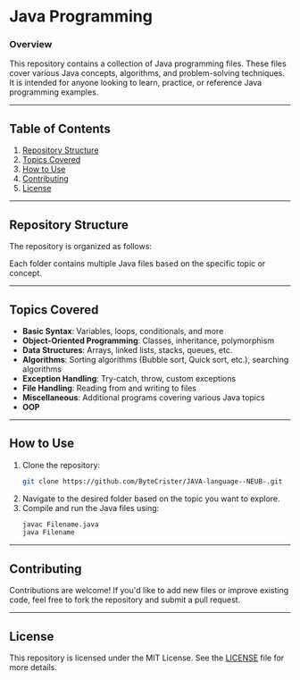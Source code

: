 # Java Programming

### Overview

This repository contains a collection of Java programming files. These files cover various Java concepts, algorithms, and problem-solving techniques. It is intended for anyone looking to learn, practice, or reference Java programming examples.

---

## Table of Contents

1. [Repository Structure](#repository-structure)
2. [Topics Covered](#topics-covered)
3. [How to Use](#how-to-use)
4. [Contributing](#contributing)
5. [License](#license)

---

## Repository Structure

The repository is organized as follows:


Each folder contains multiple Java files based on the specific topic or concept.

---

## Topics Covered

- **Basic Syntax**: Variables, loops, conditionals, and more
- **Object-Oriented Programming**: Classes, inheritance, polymorphism
- **Data Structures**: Arrays, linked lists, stacks, queues, etc.
- **Algorithms**: Sorting algorithms (Bubble sort, Quick sort, etc.), searching algorithms
- **Exception Handling**: Try-catch, throw, custom exceptions
- **File Handling**: Reading from and writing to files
- **Miscellaneous**: Additional programs covering various Java topics
- **OOP**

---

## How to Use

1. Clone the repository:
    ```bash
    git clone https://github.com/ByteCrister/JAVA-language--NEUB-.git
    ```
2. Navigate to the desired folder based on the topic you want to explore.
3. Compile and run the Java files using:
    ```bash
    javac Filename.java
    java Filename
    ```

---

## Contributing

Contributions are welcome! If you'd like to add new files or improve existing code, feel free to fork the repository and submit a pull request.

---

## License

This repository is licensed under the MIT License. See the [LICENSE](LICENSE) file for more details.

